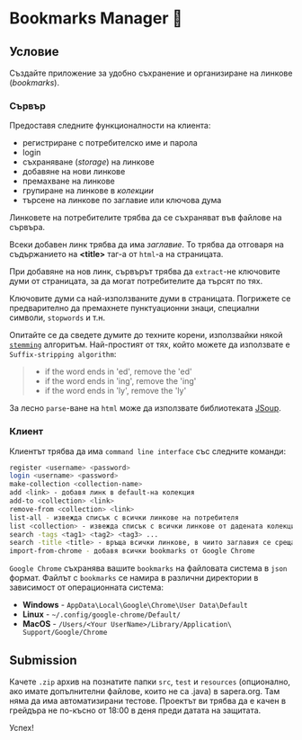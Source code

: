 # Bookmarks Manager :paperclip:

## Условие

Създайте приложение за удобно съхранение и организиране на линкове (*bookmarks*).

### Сървър

Предоставя следните функционалности на клиента:
- регистриране с потребителско име и парола
- login
- съхраняване (*storage*) на линкове 
- добавяне на нови линкове
- премахване на линкове
- групиране на линкове в *колекции*
- търсене на линкове по заглавие или ключова дума

Линковете на потребителите трябва да се съхраняват във файлове на сървъра.

Всеки добавен линк трябва да има *заглавие*. То трябва да отговаря на съдържанието на **<title\>** таг-а от `html`-а на страницата.

При добавяне на нов линк, сървърът трябва да `extract`-не ключовите думи от страницата, за да могат потребителите да търсят по тях.

Ключовите думи са най-използваните думи в страницата. Погрижете се предварително да премахнете пунктуационни знаци, специални символи, `stopwords` и т.н.

Опитайте се да сведете думите до техните корени, използвайки някой [`stemming`](https://en.wikipedia.org/wiki/Stemming) алгоритъм. Най-простият от тях, който можете да използвате е `Suffix-stripping algorithm`:
> - if the word ends in 'ed', remove the 'ed'
> - if the word ends in 'ing', remove the 'ing'
> - if the word ends in 'ly', remove the 'ly'

За лесно `parse`-ване на `html` може да използвате библиотеката [JSoup](https://jsoup.org/).

### Клиент

Клиентът трябва да има `command line interface` със следните команди:

```bash
register <username> <password>
login <username> <password>
make-collection <collection-name>
add <link> - добавя линк в default-на колекция
add-to <collection> <link>
remove-from <collection> <link>
list-all - извежда списък с всички линкове на потребителя
list <collection> - извежда списък с всички линкове от дадената колекция
search -tags <tag1> <tag2> <tag3> ...
search -title <title> - връща всички линкове, в чиито заглавия се среща <title>
import-from-chrome - добавя всички bookmarks от Google Chrome
```

`Google Chrome` съхранява вашите `bookmarks` на файловата система в `json` формат. Файлът с `bookmarks` се намира в различни директории в зависимост от операционната система:
- **Windows** - `AppData\Local\Google\Chrome\User Data\Default`
- **Linux** - `~/.config/google-chrome/Default/`
- **MacOS** - `/Users/<Your UserName>/Library/Application\ Support/Google/Chrome`

## Submission

Качете `.zip` архив на познатите папки `src`, `test` и `resources` (опционално, ако имате допълнителни файлове, които не са .java) в sapera.org.
Там няма да има автоматизирани тестове.
Проектът ви трябва да е качен в грейдъра не по-късно от 18:00 в деня преди датата на защитата.

Успех!
